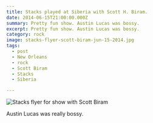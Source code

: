 ```yaml
---
title: Stacks played at Siberia with Scott H. Biram.
date: 2014-06-15T21:00:00.000Z
summary: Pretty fun show. Austin Lucas was bossy.
excerpt: Pretty fun show. Austin Lucas was bossy.
category: rock
image: stacks-flyer-scott-biram-jun-15-2014.jpg
tags:
  - post 
  - New Orleans
  - rock
  - Scott Biram
  - Stacks
  - Siberia

---
```



![Stacks flyer for show with Scott Biram](/static/images/stacks-flyer-scott-biram-140615.jpg "Stacks flyer for show with Scott Biram")

Austin Lucas was really bossy.
